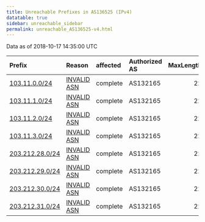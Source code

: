 ```yaml
---
title: Unreachable Prefixes in AS136525 (IPv4)
datatable: true
sidebar: unreachable_sidebar
permalink: unreachable_AS136525-v4.html
---
```


Data as of 2018-10-17 14:35:00 UTC


<div class="datatable-begin"></div>

| Prefix                                                   | Reason                                                                                                  | affected   | Authorized AS   |   MaxLength | Anchor                                       |   unreachable /24s |
|:---------------------------------------------------------|:--------------------------------------------------------------------------------------------------------|:-----------|:----------------|------------:|:---------------------------------------------|-------------------:|
| [103.11.0.0/24](https://stat.ripe.net/103.11.0.0/24)     | [INVALID ASN](https://rpki-validator.ripe.net/announcement-preview?asn=AS136525&prefix=103.11.0.0/24)   | complete   | AS132165        |          22 | [APNIC](unreachable_APNIC_RPKI_Root-v4.html) |                  1 |
| [103.11.1.0/24](https://stat.ripe.net/103.11.1.0/24)     | [INVALID ASN](https://rpki-validator.ripe.net/announcement-preview?asn=AS136525&prefix=103.11.1.0/24)   | complete   | AS132165        |          22 | [APNIC](unreachable_APNIC_RPKI_Root-v4.html) |                  1 |
| [103.11.2.0/24](https://stat.ripe.net/103.11.2.0/24)     | [INVALID ASN](https://rpki-validator.ripe.net/announcement-preview?asn=AS136525&prefix=103.11.2.0/24)   | complete   | AS132165        |          22 | [APNIC](unreachable_APNIC_RPKI_Root-v4.html) |                  1 |
| [103.11.3.0/24](https://stat.ripe.net/103.11.3.0/24)     | [INVALID ASN](https://rpki-validator.ripe.net/announcement-preview?asn=AS136525&prefix=103.11.3.0/24)   | complete   | AS132165        |          22 | [APNIC](unreachable_APNIC_RPKI_Root-v4.html) |                  1 |
| [203.212.28.0/24](https://stat.ripe.net/203.212.28.0/24) | [INVALID ASN](https://rpki-validator.ripe.net/announcement-preview?asn=AS136525&prefix=203.212.28.0/24) | complete   | AS132165        |          22 | [APNIC](unreachable_APNIC_RPKI_Root-v4.html) |                  1 |
| [203.212.29.0/24](https://stat.ripe.net/203.212.29.0/24) | [INVALID ASN](https://rpki-validator.ripe.net/announcement-preview?asn=AS136525&prefix=203.212.29.0/24) | complete   | AS132165        |          22 | [APNIC](unreachable_APNIC_RPKI_Root-v4.html) |                  1 |
| [203.212.30.0/24](https://stat.ripe.net/203.212.30.0/24) | [INVALID ASN](https://rpki-validator.ripe.net/announcement-preview?asn=AS136525&prefix=203.212.30.0/24) | complete   | AS132165        |          22 | [APNIC](unreachable_APNIC_RPKI_Root-v4.html) |                  1 |
| [203.212.31.0/24](https://stat.ripe.net/203.212.31.0/24) | [INVALID ASN](https://rpki-validator.ripe.net/announcement-preview?asn=AS136525&prefix=203.212.31.0/24) | complete   | AS132165        |          22 | [APNIC](unreachable_APNIC_RPKI_Root-v4.html) |                  1 |

<div class="datatable-end"></div>